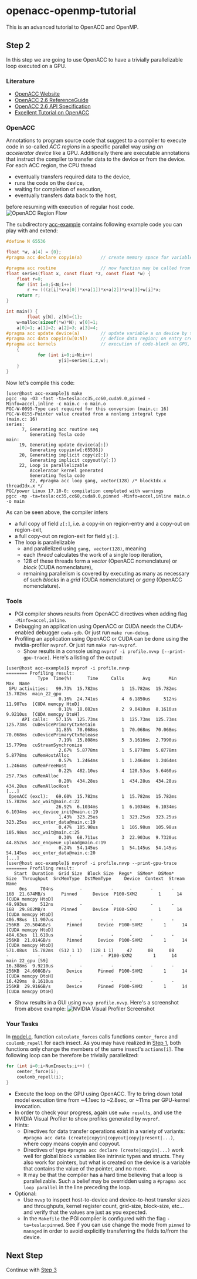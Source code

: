 # openacc-openmp-tutorial
This is an advanced tutorial to OpenACC and OpenMP.

## Step 2
In this step we are going to use OpenACC to have a trivially parallelizable loop executed on a GPU.

### Literature
* [OpenACC Website](https://www.openacc.org)
* [OpenACC 2.6 ReferenceGuide](https://www.openacc.org/sites/default/files/inline-files/OpenACC%20API%202.6%20Reference%20Guide.pdf)
* [OpenACC 2.6 API Specification](https://www.openacc.org/sites/default/files/inline-files/OpenACC.2.6.final.pdf)
* [Excellent Tutorial on OpenACC](https://nval.andreasherten.de/talks/2017-08-31-gridka-openacc-tutorial--handout.pdf)

### OpenACC
Annotations to program source code that suggest to a compiler to execute code in so-called *ACC regions* in a specific parallel way *using an accelerator device* like a GPU.
Additionally there are executable annotations that instruct the compiler to transfer data to the device or from the device.
For each ACC region, the CPU thread
* eventually transfers required data to the device,
* runs the code on the device,
* waiting for completion of execution,
* eventually transfers data back to the host,

before resuming with execution of regular host code.
![OpenACC Region Flow](images/openmp_openacc_fork_join.png)

The subdirectory [acc-example](acc-example) contains following example code you can play with and extend:
```C
#define N 65536

float *w, a[4] = {0};
#pragma acc declare copyin(a)       // create memory space for variable a on device and copy to device once

#pragma acc routine                 // now function may be called from ACC region
float series(float x, const float *z, const float *w) {
	float r=0;
	for (int i=0;i<N;i++) 
		r += (((z[i]*x+a[0])*x+a[1])*x+a[2])*x+a[3]+w[i]*x;
	return r;
}

int main() {
        float y[N], z[N]={1};
	w=malloc(sizeof(*w)*N); w[0]=1;
	a[0]=1; a[1]=2; a[2]=3; a[3]=4;
#pragma acc update device(a)        // update variable a on device by those on host
#pragma acc data copyin(w[0:N])     // define data region; on entry create field w[0:N] on device by copying from host
#pragma acc kernels                 // execution of code-block on GPU, compiler tries to derive appropriate method
   	{
	        for (int i=0;i<N;i++)
        	        y[i]=series(i,z,w);
	}
}
```
Now let's compile this code:
```
[user@host acc-example]$ make
pgcc -mp -O3 -fast -ta=tesla:cc35,cc60,cuda9.0,pinned -Minfo=accel,inline -c main.c -o main.o
PGC-W-0095-Type cast required for this conversion (main.c: 16)
PGC-W-0155-Pointer value created from a nonlong integral type  (main.c: 16)
series:
      7, Generating acc routine seq
         Generating Tesla code
main:
     19, Generating update device(a[:])
         Generating copyin(w[:65536])
     20, Generating implicit copy(z[:])
         Generating implicit copyout(y[:])
     22, Loop is parallelizable
         Accelerator kernel generated
         Generating Tesla code
         22, #pragma acc loop gang, vector(128) /* blockIdx.x threadIdx.x */
PGC/power Linux 17.10-0: compilation completed with warnings
pgcc -mp -ta=tesla:cc35,cc60,cuda9.0,pinned -Minfo=accel,inline main.o -o main
```
As can be seen above, the compiler infers
* a full copy of field `z[:]`, i.e. a copy-in on region-entry and a copy-out on region-exit,
* a full copy-out on region-exit for field `y[:]`.
* The loop is parallelizable
  * and parallelized using `gang, vector(128)`, meaning
  * each *thread* calculates the work of a single loop iteration,
  * 128 of these threads form a *vector* (OpenACC nomenclature) or *block* (CUDA nomenclature),
  * remaining parallelism is covered by executing as many as necessary of such *blocks* in a *grid* (CUDA nomenclature) or *gang* (OpenACC nomenclature).

### Tools
* PGI compiler shows results from OpenACC directives when adding flag `-Minfo=accel,inline`.
* Debugging an application using OpenACC or CUDA needs the CUDA-enabled debugger `cuda-gdb`. Or just run `make run-debug`.
* Profiling an application using OpenACC or CUDA can be done using the nvidia-profiler `nvprof`. Or just run `make run-nvprof`.
  * Show results in a console using `nvprof -i profile.nvvp [--print-gpu-trace]`. Here's a listing of the output:
```
[user@host acc-example]$ nvprof -i profile.nvvp
======== Profiling result:
            Type  Time(%)      Time     Calls       Avg       Min       Max  Name
 GPU activities:   99.73%  15.782ms         1  15.782ms  15.782ms  15.782ms  main_22_gpu
                    0.16%  24.741us         4  6.1850us     512ns  11.907us  [CUDA memcpy HtoD]
                    0.11%  18.082us         2  9.0410us  8.1610us  9.9210us  [CUDA memcpy DtoH]
      API calls:   57.15%  125.73ms         1  125.73ms  125.73ms  125.73ms  cuDevicePrimaryCtxRetain
                   31.85%  70.068ms         1  70.068ms  70.068ms  70.068ms  cuDevicePrimaryCtxRelease
                    7.19%  15.808ms         5  3.1616ms  2.7990us  15.779ms  cuStreamSynchronize
                    2.67%  5.8778ms         1  5.8778ms  5.8778ms  5.8778ms  cuMemHostAlloc
                    0.57%  1.2464ms         1  1.2464ms  1.2464ms  1.2464ms  cuMemFreeHost
                    0.22%  482.10us         4  120.53us  5.6460us  257.73us  cuMemAlloc
                    0.20%  434.28us         1  434.28us  434.28us  434.28us  cuMemAllocHost
[...]
 OpenACC (excl):   69.60%  15.782ms         1  15.782ms  15.782ms  15.782ms  acc_wait@main.c:22
                   26.92%  6.1034ms         1  6.1034ms  6.1034ms  6.1034ms  acc_device_init@main.c:19
                    1.43%  323.25us         1  323.25us  323.25us  323.25us  acc_enter_data@main.c:19
                    0.47%  105.98us         1  105.98us  105.98us  105.98us  acc_wait@main.c:25
                    0.30%  68.711us         3  22.903us  9.7320us  44.852us  acc_enqueue_upload@main.c:19
                    0.24%  54.145us         1  54.145us  54.145us  54.145us  acc_enter_data@main.c:20
[...]
[user@host acc-example]$ nvprof -i profile.nvvp --print-gpu-trace
======== Profiling result:
   Start  Duration  Grid Size  Block Size  Regs*  SSMem*  DSMem*   Size  Throughput  SrcMemType  DstMemType     Device  Context  Stream  Name
     0ns     704ns          -           -      -       -       -    16B  21.674MB/s      Pinned      Device  P100-SXM2        1      14  [CUDA memcpy HtoD]
49.993us     512ns          -           -      -       -       -    16B  29.802MB/s      Pinned      Device  P100-SXM2        1      14  [CUDA memcpy HtoD]
406.98us  11.907us          -           -      -       -       -  256KB  20.504GB/s      Pinned      Device  P100-SXM2        1      14  [CUDA memcpy HtoD]
484.63us  11.618us          -           -      -       -       -  256KB  21.014GB/s      Pinned      Device  P100-SXM2        1      14  [CUDA memcpy HtoD]
571.08us  15.782ms  (512 1 1)   (128 1 1)     47      0B      0B      -           -           -           -  P100-SXM2        1      14  main_22_gpu [59]
16.388ms  9.9210us          -           -      -       -       -  256KB  24.608GB/s      Device      Pinned  P100-SXM2        1      14  [CUDA memcpy DtoH]
16.429ms  8.1610us          -           -      -       -       -  256KB  29.916GB/s      Device      Pinned  P100-SXM2        1      14  [CUDA memcpy DtoH]
```
  * Show results in a GUI using `nvvp profile.nvvp`. Here's a screenshot from above example:
    ![NVIDIA Visual Profiler Screenshot](images/nvvp-screenshot.png)

### Your Tasks
In [model.c](model.c), function `calculate_forces` calls functions `center_force` and `coulomb_repell` for each insect. As you may have realized in [Step 1](../../blob/step1/step.md), both functions only change the members of the same insect's `actions[i]`. The following loop can be therefore be trivially parallelized:
```C
for (int i=0;i<NumInsects;i++) {
	center_force(i);
	coulomb_repell(i);
}
```
* Execute the loop on the GPU using OpenACC. Try to bring down total model execution time from ~4.1sec to ~2.8sec, or ~11ms per GPU-kernel invocation.
* In order to check your progress, again use `make results`, and use the NVIDIA Visual Profiler to show profiles generated by `nvprof`.
* Hints:
  * Directives for data transfer operations exist in a variety of variants: `#pragma acc data (create|copyin|copyout|copy|present|...)`, where copy means copyin and copyout.
  * Directives of type `#pragma acc declare (create|copyin|...)` work well for global block variables like intrinsic types and structs. They also work for pointers, but what is created on the device is a variable that contains the value of the pointer, and no more.
  * It may be that the compiler has a hard time believing that a loop is parallelizable. Such a belief may be overridden using a `#pragma acc loop parallel` in the line preceding the loop.
* Optional:
  *  Use `nvvp` to inspect host-to-device and device-to-host transfer sizes and throughputs, kernel register count, grid-size, block-size, etc... and verify that the values are just as you expected.
  * In the `Makefile` the PGI compiler is configured with the flag `-ta=tesla:pinned`. See if you can use change the mode from `pinned` to `managed` in order to avoid explicitly transferring the fields to/from the device.

## Next Step
Continue with [Step 3](../../blob/step3/step.md)






